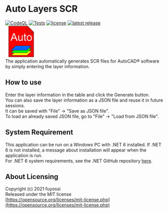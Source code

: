 # Auto Layers SCR
[![CodeQL](https://github.com/fuyossi/Auto-Layers-SCR/actions/workflows/codeql-analysis.yml/badge.svg)](https://github.com/fuyossi/Auto-Layers-SCR/actions/workflows/codeql-analysis.yml)
[![Tests](https://github.com/fuyossi/Auto-Layers-SCR/actions/workflows/tests.yml/badge.svg)](https://github.com/fuyossi/Auto-Layers-SCR/actions/workflows/tests.yml)
[![license](https://img.shields.io/github/license/fuyossi/Auto-Layers-SCR)](https://github.com/fuyossi/Auto-Layers-SCR/blob/main/LICENSE)
[![latest release](https://img.shields.io/github/v/release/fuyossi/Auto-Layers-SCR?label=latest%20release)](https://github.com/fuyossi/Auto-Layers-SCR/releases/latest)  
<img src="https://raw.githubusercontent.com/fuyossi/Auto-Layers-SCR/main/Auto%20Layers%20SCR/Resources/icon.png" width="100px">  
The application automatically generates SCR files for AutoCAD® software by simply entering the layer information.

## How to use
Enter the layer information in the table and click the Generate button.  
You can also save the layer information as a JSON file and reuse it in future sessions.  
It can be saved with "File" -> "Save as JSON file".  
To load an already saved JSON file, go to "File" -> "Load from JSON file".

## System Requirement
This application can be run on a Windows PC with .NET 6 installed. If .NET 6 is not installed, a message about installation will appear when the application is run.  
For .NET 6 system requirements, see the .NET GitHub repository [here](https://github.com/dotnet/core/blob/main/release-notes/6.0/supported-os.md).

## About Licensing
Copyright (c) 2021 fuyossi  
Released under the MIT license  
[https://opensource.org/licenses/mit-license.php](https://opensource.org/licenses/mit-license.php)
